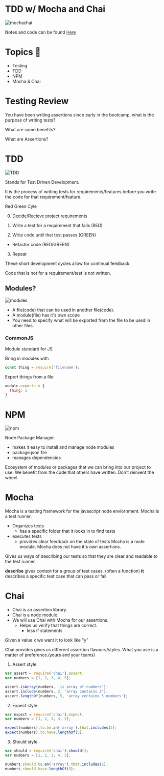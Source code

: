 # TDD w/ Mocha and Chai
![mochachai](https://raw.githubusercontent.com/tborsa/lectures/master/week2/day1/assets/mochachai.gif)

Notes and code can be found [Here](https://github.com/tborsa/lectures/tree/master/week2/day1)

# Topics 📢
- Testing
- TDD
- NPM
- Mocha & Chai


# Testing Review

You have been writing assertions since early in the bootcamp, what is the purpose of writing tests?

What are some benefits?

What are Assertions?

# TDD

![TDD](https://raw.githubusercontent.com/tborsa/lectures/master/week2/day1/assets/TDD.png)

Stands for Test Driven Development. 

It is the process of writing tests for requirements/features before you write the code for that requirement/feature. 

Red Green Cyle

0. Decide/Recieve project requirements

1. Write a test for a requirement that fails (RED)
2. Write code until that test passes (GREEN)
  - Refactor code (RED/GREEN)
3. Repeat

These short development cycles allow for continual feedback.

Code that is not for a requirement/test is not written. 

## Modules?
![modules](https://raw.githubusercontent.com/tborsa/lectures/master/week2/day1/assets/modules.png)

- A file(code) that can be used in another file(code).
- A module(file) has it's own scope
- You need to specify what will be exported from the file to be used in other files.

### CommonJS

Module standard for JS

Bring in modules with

```js
const thing = require('filename');
```

Export things from a file

```js
module.exports = {
  thing: 1
}
```

# NPM
![npm](https://raw.githubusercontent.com/tborsa/lectures/master/week2/day1/assets/npm.png)

Node Package Manager.
- makes it easy to install and manage node modules
- package.json file
- manages dependencies

Ecosystem of modules or packages that we can bring into our project to use. 
We benefit from the code that others have written. Don't reinvent the wheel. 

# Mocha

Mocha is a testing framework for the javascript node enviornment. 
Mocha is a test runner. 
  - Organizes tests
    - has a specific folder that it looks in to find tests
  - executes tests
    - provides clear feedback on the state of tests
Mocha is a node module.
Mocha does not have it's own assertions. 

Gives us ways of describing our tests so that they are clear and readable to the test runner. 

__describe__ gives context for a group of test cases. (often a function)
__it__ describes a specific test case that can pass or fail. 


# Chai 

- Chai is an assertion library. 
- Chai is a node module.
- We will use Chai with Mocha for our assertions. 
  - Helps us verify that things are correct. 
    - less if statements

Given a value x we want it to look like "y"

Chai provides gives us different assertion flavours/styles. What you use is a matter of preference.(yours and your teams)

1. Assert style
```js
var assert = require('chai').assert;
var numbers = [1, 2, 3, 4, 5];

assert.isArray(numbers, 'is array of numbers');
assert.include(numbers, 2, 'array contains 2');
assert.lengthOf(numbers, 5, 'array contains 5 numbers');
```
2. Expect style
```js
var expect = require('chai').expect;
var numbers = [1, 2, 3, 4, 5];

expect(numbers).to.be.an('array').that.includes(2);
expect(numbers).to.have.lengthOf(5);
```
3. Should style
```js
var should = require('chai').should();
var numbers = [1, 2, 3, 4, 5];

numbers.should.be.an('array').that.includes(2);
numbers.should.have.lengthOf(5);
```


